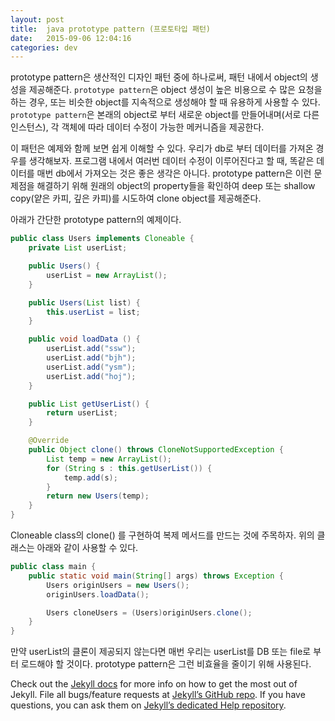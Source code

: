 ```yaml
---
layout: post
title:  java prototype pattern (프로토타입 패턴)
date:   2015-09-06 12:04:16
categories: dev
---
```

prototype pattern은 생산적인 디자인 패턴 중에 하나로써, 패턴 내에서 object의 생성을 제공해준다. `prototype pattern`은 object 생성이 높은 비용으로 수 많은 요청을 하는 경우, 또는 비슷한 object를 지속적으로 생성해야 할 때 유용하게 사용할 수 있다. `prototype pattern`은 본래의 object로 부터 새로운 object를 만들어내며(서로 다른 인스턴스), 각 객체에 따라 데이터 수정이 가능한 메커니즘을 제공한다.

이 패턴은 예제와 함께 보면 쉽게 이해할 수 있다. 우리가 db로 부터 데이터를 가져온 경우를 생각해보자. 프로그램 내에서 여러번 데이터 수정이 이루어진다고 할 때, 똑같은 데이터를 매번 db에서 가져오는 것은 좋은 생각은 아니다. prototype pattern은 이런 문제점을 해결하기 위해 원래의 object의 property들을 확인하여 deep 또는 shallow copy(얕은 카피, 깊은 카피)를 시도하여 clone object를 제공해준다.

아래가 간단한 prototype pattern의 예제이다.

``` java
public class Users implements Cloneable {
    private List userList;

    public Users() {
        userList = new ArrayList();
    }

    public Users(List list) {
        this.userList = list;
    }

    public void loadData () {
        userList.add("ssw");
        userList.add("bjh");
        userList.add("ysm");
        userList.add("hoj");
    }

    public List getUserList() {
        return userList;
    }

    @Override
    public Object clone() throws CloneNotSupportedException {
        List temp = new ArrayList();
        for (String s : this.getUserList()) {
            temp.add(s);
        }
        return new Users(temp);
    }
}
```

Cloneable class의 clone() 를 구현하여 복제 메서드를 만드는 것에 주목하자. 위의 클래스는 아래와 같이 사용할 수 있다.

``` java
public class main {
    public static void main(String[] args) throws Exception {
        Users originUsers = new Users();
        originUsers.loadData();

        Users cloneUsers = (Users)originUsers.clone();
    }
}
```

만약 userList의 클론이 제공되지 않는다면 매번 우리는 userList를 DB 또는 file로 부터 로드해야 할 것이다. prototype pattern은 그런 비효율을 줄이기 위해 사용된다.




Check out the [Jekyll docs][jekyll] for more info on how to get the most out of Jekyll. File all bugs/feature requests at [Jekyll’s GitHub repo][jekyll-gh]. If you have questions, you can ask them on [Jekyll’s dedicated Help repository][jekyll-help].

[jekyll]:      http://jekyllrb.com
[jekyll-gh]:   https://github.com/jekyll/jekyll
[jekyll-help]: https://github.com/jekyll/jekyll-help
